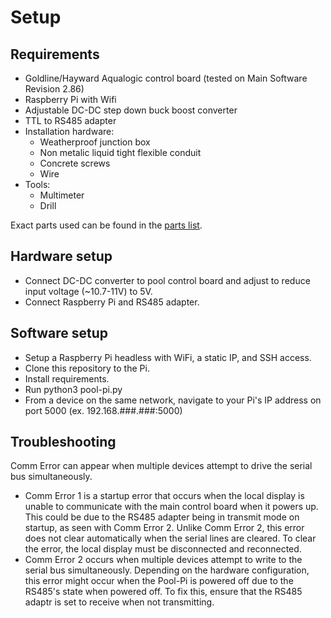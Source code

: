 # Setup

## Requirements
* Goldline/Hayward Aqualogic control board (tested on Main Software Revision 2.86)
* Raspberry Pi with Wifi
* Adjustable DC-DC step down buck boost converter
* TTL to RS485 adapter
* Installation hardware:
    * Weatherproof junction box
    * Non metalic liquid tight flexible conduit
    * Concrete screws
    * Wire
* Tools:
    * Multimeter
    * Drill

Exact parts used can be found in the [parts list](./PARTS_LIST.md).

## Hardware setup
* Connect DC-DC converter to pool control board and adjust to reduce input voltage (~10.7-11V) to 5V.
* Connect Raspberry Pi and RS485 adapter.

## Software setup
* Setup a Raspberry Pi headless with WiFi, a static IP, and SSH access.
* Clone this repository to the Pi.
* Install requirements.
* Run python3 pool-pi.py
* From a device on the same network, navigate to your Pi's IP address on port 5000 (ex. 192.168.###.###:5000)
<!-- TODO configure GUI to match local aqualogic system -->

## Troubleshooting
Comm Error can appear when multiple devices attempt to drive the serial bus simultaneously.
* Comm Error 1 is a startup error that occurs when the local display is unable to communicate with the main control board when it powers up. This could be due to the RS485 adapter being in transmit mode on startup, as seen with Comm Error 2. Unlike Comm Error 2, this error does not clear automatically when the serial lines are cleared. To clear the error, the local display must be disconnected and reconnected.
* Comm Error 2 occurs when multiple devices attempt to write to the serial bus simultaneously. Depending on the hardware configuration, this error might occur when the Pool-Pi is powered off due to the RS485's state when powered off. To fix this, ensure that the RS485 adaptr is set to receive when not transmitting.